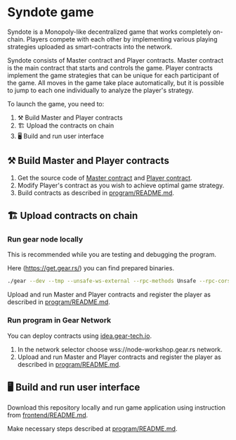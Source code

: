 # Syndote game

Syndote is a Monopoly-like decentralized game that works completely on-chain. Players compete with each other by implementing various playing strategies uploaded as smart-contracts into the network.

Syndote consists of Master contract and Player contracts. Master contract is the main contract that starts and controls the game. Player contracts implement the game strategies that can be unique for each participant of the game. All moves in the game take place automatically, but it is possible to jump to each one individually to analyze the player's strategy.

To launch the game, you need to:
1. ⚒️ Build Master and Player contracts
2. 🏗️ Upload the contracts on chain
3. 🖥️ Build and run user interface

## ⚒️ Build Master and Player contracts

1. Get the source code of [Master contract](https://github.com/gear-tech/syndote-game/tree/master/program/syndote) and [Player contract](https://github.com/gear-tech/syndote-game/tree/master/program/player).
2. Modify Player's contract as you wish to achieve optimal game strategy. 
3. Build contracts as described in [program/README.md](https://github.com/gear-tech/syndote-game/blob/master/program/README.md#building-contracts).

## 🏗️ Upload contracts on chain

###  Run gear node locally

This is recommended while you are testing and debugging the program.

Here (https://get.gear.rs/) you can find prepared binaries.

```bash
./gear --dev --tmp --unsafe-ws-external --rpc-methods Unsafe --rpc-cors all
```

Upload and run Master and Player contracts and register the player as described in [program/README.md](https://github.com/gear-tech/syndote-game/blob/master/program/README.md#running-the-game).

### Run program in Gear Network

You can deploy contracts using [idea.gear-tech.io](https://idea.gear-tech.io). 

1. In the network selector choose wss://node-workshop.gear.rs network.
2. Upload and run Master and Player contracts and register the player as described in [program/README.md](https://github.com/gear-tech/syndote-game/blob/master/program/README.md#running-the-game).

## 🖥️ Build and run user interface

Download this repository locally and run game application using instruction from [frontend/README.md](https://github.com/gear-tech/syndote-game/tree/master/frontend#readme).

Make necessary steps described at [program/README.md](https://github.com/gear-tech/syndote-game/blob/master/program/README.md#running-the-game).

